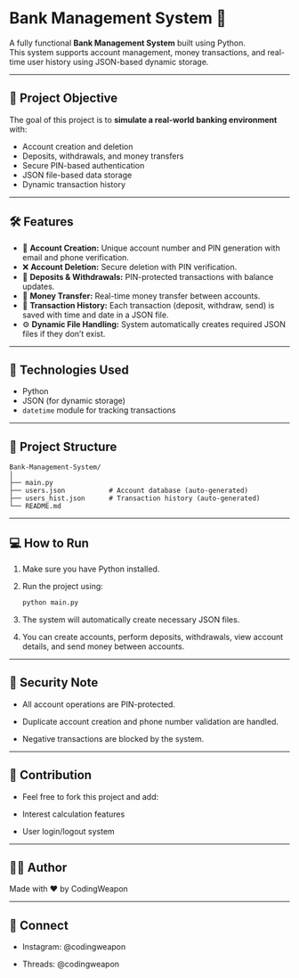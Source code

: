 # Bank Management System 🏦

A fully functional **Bank Management System** built using Python.  
This system supports account management, money transactions, and real-time user history using JSON-based dynamic storage.

---

## 🚀 Project Objective
The goal of this project is to **simulate a real-world banking environment** with:
- Account creation and deletion
- Deposits, withdrawals, and money transfers
- Secure PIN-based authentication
- JSON file-based data storage
- Dynamic transaction history

---

## 🛠️ Features
- 📝 **Account Creation:** Unique account number and PIN generation with email and phone verification.
- ❌ **Account Deletion:** Secure deletion with PIN verification.
- 💸 **Deposits & Withdrawals:** PIN-protected transactions with balance updates.
- 🔄 **Money Transfer:** Real-time money transfer between accounts.
- 📂 **Transaction History:** Each transaction (deposit, withdraw, send) is saved with time and date in a JSON file.
- ⚙️ **Dynamic File Handling:** System automatically creates required JSON files if they don’t exist.

---

## 🧰 Technologies Used
- Python
- JSON (for dynamic storage)
- `datetime` module for tracking transactions

---

## 📂 Project Structure
```text
Bank-Management-System/
│
├── main.py
├── users.json           # Account database (auto-generated)
├── users_hist.json      # Transaction history (auto-generated)
└── README.md
```

---

💻 How to Run
---
1. Make sure you have Python installed.

2. Run the project using:

    ```bash
    python main.py
    ```
3. The system will automatically create necessary JSON files.

4. You can create accounts, perform deposits, withdrawals, view account details, and send money between accounts.

---

🔐 Security Note
---
- All account operations are PIN-protected.

- Duplicate account creation and phone number validation are handled.

- Negative transactions are blocked by the system.

---

🤝 Contribution
---
- Feel free to fork this project and add:

- Interest calculation features

- User login/logout system

---

🧑‍💻 Author
---
Made with ❤️ by CodingWeapon

---

🔗 Connect
---
- Instagram: @codingweapon

- Threads: @codingweapon
